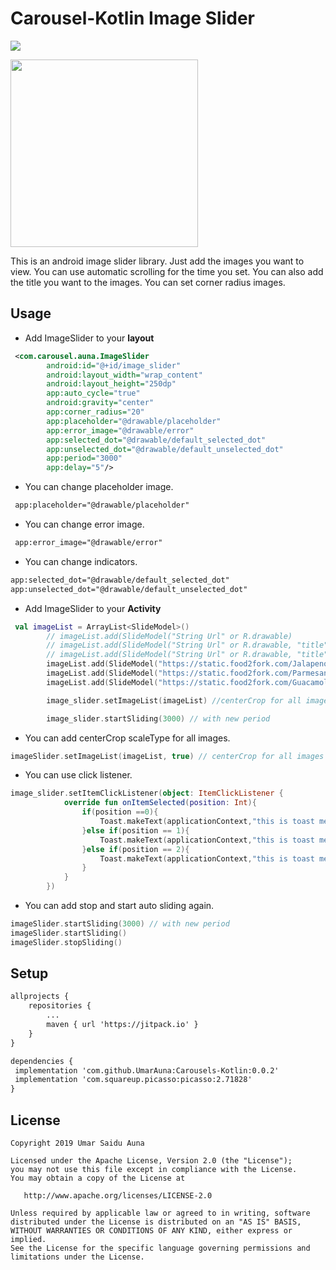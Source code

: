 # Carousel-Kotlin Image Slider
[![](https://jitpack.io/v/UmarAuna/Carousels-Kotlin.svg)](https://jitpack.io/#UmarAuna/Carousels-Kotlin)


<img align="center" src="https://agitated-allen-ab5fcb.netlify.com/images/carousel_small.gif" width="300px"/>

This is an android image slider library. Just add the images you want to view. You can use automatic scrolling for the time you set. You can also add the title you want to the images. You can set corner radius images.

## Usage
- Add ImageSlider to your **layout**
```xml
 <com.carousel.auna.ImageSlider
        android:id="@+id/image_slider"
        android:layout_width="wrap_content"
        android:layout_height="250dp"
        app:auto_cycle="true"
        android:gravity="center"
        app:corner_radius="20"
        app:placeholder="@drawable/placeholder"
        app:error_image="@drawable/error"
        app:selected_dot="@drawable/default_selected_dot"
        app:unselected_dot="@drawable/default_unselected_dot"
        app:period="3000"
        app:delay="5"/>
```
- You can change placeholder image.
```xml
 app:placeholder="@drawable/placeholder"
```
- You can change error image.
```xml
 app:error_image="@drawable/error"
```
- You can change indicators.
```xml
app:selected_dot="@drawable/default_selected_dot"
app:unselected_dot="@drawable/default_unselected_dot"
```
- Add ImageSlider to your **Activity**
```kt
 val imageList = ArrayList<SlideModel>()
        // imageList.add(SlideModel("String Url" or R.drawable)
        // imageList.add(SlideModel("String Url" or R.drawable, "title") You can add title
        // imageList.add(SlideModel("String Url" or R.drawable, "title", true) Also you can add centerCrop scaleType for this image
        imageList.add(SlideModel("https://static.food2fork.com/Jalapeno2BPopper2BGrilled2BCheese2BSandwich2B12B500fd186186.jpg","Buy One get two for free",true))
        imageList.add(SlideModel("https://static.food2fork.com/ParmesanRoastedPotatoes11985a.jpg","Eat at 5% price reduction on Fridays",true))
        imageList.add(SlideModel("https://static.food2fork.com/GuacamoleGrilledCheese6019.jpg","Come and enjoy with your family",true))

        image_slider.setImageList(imageList) //centerCrop for all images

        image_slider.startSliding(3000) // with new period
```
- You can add centerCrop scaleType for all images. 
```kt
imageSlider.setImageList(imageList, true) // centerCrop for all images
```
- You can use click listener. 
```kt
image_slider.setItemClickListener(object: ItemClickListener {
            override fun onItemSelected(position: Int){
                if(position ==0){
                    Toast.makeText(applicationContext,"this is toast message 1", Toast.LENGTH_SHORT).show()
                }else if(position == 1){
                    Toast.makeText(applicationContext,"this is toast message 2", Toast.LENGTH_SHORT).show()
                }else if(position == 2){
                    Toast.makeText(applicationContext,"this is toast message 3", Toast.LENGTH_SHORT).show()
                }
            }
        })
```
- You can add stop and start auto sliding again. 
```kt
imageSlider.startSliding(3000) // with new period
imageSlider.startSliding()
imageSlider.stopSliding()
```

## Setup
```xml
allprojects {
    repositories {
        ...
        maven { url 'https://jitpack.io' }
    }
}

dependencies {
 implementation 'com.github.UmarAuna:Carousels-Kotlin:0.0.2'
 implementation 'com.squareup.picasso:picasso:2.71828'
}
```
## License
```
Copyright 2019 Umar Saidu Auna

Licensed under the Apache License, Version 2.0 (the "License");
you may not use this file except in compliance with the License.
You may obtain a copy of the License at

   http://www.apache.org/licenses/LICENSE-2.0

Unless required by applicable law or agreed to in writing, software
distributed under the License is distributed on an "AS IS" BASIS,
WITHOUT WARRANTIES OR CONDITIONS OF ANY KIND, either express or implied.
See the License for the specific language governing permissions and
limitations under the License.
```



